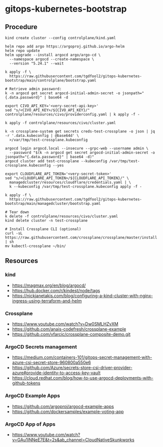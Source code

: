 # gitops-kubernetes-bootstrap

## Procedure

```
kind create cluster --config controlplane/kind.yaml

helm repo add argo https://argoproj.github.io/argo-helm
helm repo update
helm upgrade --install argocd argo/argo-cd \
  --namespace argocd --create-namespace \
  --version "5.24.1" --wait

k apply -f \
  https://raw.githubusercontent.com/tgdfool2/gitops-kubernetes-bootstrap/main/controlplane/bootstrap.yaml

# Retrieve admin password:
k -n argocd get secret argocd-initial-admin-secret -o jsonpath="{.data.password}" | base64 -d

export CIVO_API_KEY='<very-secret-api-key>'
sed "s/<CIVO_API_KEY>/${CIVO_API_KEY}/" controlplane/resources/civo/providerconfig.yaml | k apply -f -

k apply -f controlplane/resources/civo/cluster.yaml

k -n crossplane-system get secrets creds-test-crossplane -o json | jq -r '.data.kubeconfig | @base64d' \
  >/var/tmp/test-crossplane.kubeconfig

argocd login argocd.local --insecure --grpc-web --username admin \
  --password "$(k -n argocd get secret argocd-initial-admin-secret -o jsonpath="{.data.password}" | base64 -d)"
argocd cluster add test-crossplane --kubeconfig /var/tmp/test-crossplane.kubeconfig --yes

export CLOUDFLARE_API_TOKEN='<very-secret-token>'
sed "s/<CLOUDFLARE_API_TOKEN>/${CLOUDFLARE_API_TOKEN}/" \
  managedcluster/resources/cloudflare/credentials.yaml | \
  k --kubeconfig /var/tmp/test-crossplane.kubeconfig apply -f -

k apply -f \
  https://raw.githubusercontent.com/tgdfool2/gitops-kubernetes-bootstrap/main/managedcluster/bootstrap.yaml

# Tear down
k delete -f controlplane/resources/civo/cluster.yaml
kind delete cluster -n test-crossplane

# Install Crossplane CLI (optional)
curl -sL https://raw.githubusercontent.com/crossplane/crossplane/master/install.sh | sh
mv kubectl-crossplane ~/bin/
```

## Resources

### kind
* https://magmax.org/en/blog/argocd/
* https://hub.docker.com/r/kindest/node/tags
* https://nickjanetakis.com/blog/configuring-a-kind-cluster-with-nginx-ingress-using-terraform-and-helm

### Crossplane
* https://www.youtube.com/watch?v=Dw0SMLHZvXM
* https://github.com/anais-codefresh/crossplane-example
* https://github.com/vfarcic/crossplane-composite-demo.git

### ArgoCD Secrets management
* https://medium.com/containers-101/gitops-secret-management-with-azure-csi-secret-store-960800a550e6
* https://github.com/Azure/secrets-store-csi-driver-provider-azure#provide-identity-to-access-key-vault
* https://cloud.redhat.com/blog/how-to-use-argocd-deployments-with-github-tokens

### ArgoCD Example Apps
* https://github.com/argoproj/argocd-example-apps
* https://github.com/dockersamples/example-voting-app

### ArgoCD App of Apps
* https://www.youtube.com/watch?v=GAu1INNeE7E&t=2s&ab_channel=CloudNativeSkunkworks
